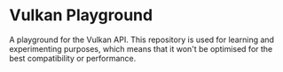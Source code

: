# Vulkan Playground

A playground for the Vulkan API. 
This repository is used for learning and experimenting purposes, which means that it won't be optimised 
for the best compatibility or performance.







